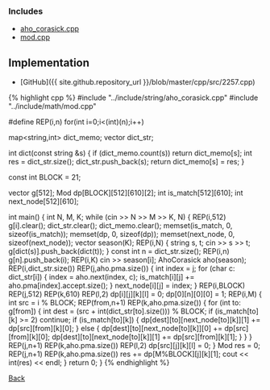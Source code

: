 

### Includes

- [aho_corasick.cpp](../include/string/aho_corasick)
- [mod.cpp](../include/math/mod)

## Implementation

- [GitHub]({{ site.github.repository_url }}/blob/master/cpp/src/2257.cpp)

{% highlight cpp %}
#include "../include/string/aho_corasick.cpp"
#include "../include/math/mod.cpp"

#define REP(i,n) for(int i=0;i<(int)(n);i++)

map<string,int> dict_memo;
vector<string> dict_str;

int dict(const string &s) {
  if (dict_memo.count(s)) return dict_memo[s];
  int res = dict_str.size();
  dict_str.push_back(s);
  return dict_memo[s] = res;
}

const int BLOCK = 21;

vector<int> g[512];
Mod dp[BLOCK][512][610][2];
int is_match[512][610];
int next_node[512][610];

int main() {
  int N, M, K;
  while (cin >> N >> M >> K, N) {
    REP(i,512) g[i].clear();
    dict_str.clear(); dict_memo.clear();
    memset(is_match, 0, sizeof(is_match));
    memset(dp, 0, sizeof(dp));
    memset(next_node, 0, sizeof(next_node));
    vector<string> season(K);
    REP(i,N) {
      string s, t;
      cin >> s >> t;
      g[dict(s)].push_back(dict(t));
    }
    const int n = dict_str.size();
    REP(i,n) g[n].push_back(i);
    REP(i,K) cin >> season[i];
    AhoCorasick<State> aho(season);
    REP(i,dict_str.size()) REP(j,aho.pma.size()) {
      int index = j;
      for (char c: dict_str[i]) {
        index = aho.next(index, c);
        is_match[i][j] += aho.pma[index].accept.size();
      }
      next_node[i][j] = index;
    }
    REP(i,BLOCK) REP(j,512) REP(k,610) REP(l,2) dp[i][j][k][l] = 0;
    dp[0][n][0][0] = 1;
    REP(i,M) {
      int src = i % BLOCK;
      REP(from,n+1) REP(k,aho.pma.size()) {
        for (int to: g[from]) {
          int dest = (src + int(dict_str[to].size())) % BLOCK;
          if (is_match[to][k] >= 2) continue;
          if (is_match[to][k]) {
            dp[dest][to][next_node[to][k]][1] += dp[src][from][k][0];
          }
          else {
            dp[dest][to][next_node[to][k]][0] += dp[src][from][k][0];
            dp[dest][to][next_node[to][k]][1] += dp[src][from][k][1];
          }
        }
      }
      REP(j,n+1) REP(k,aho.pma.size()) REP(l,2) dp[src][j][k][l] = 0;
    }
    Mod res = 0;
    REP(j,n+1) REP(k,aho.pma.size()) res += dp[M%BLOCK][j][k][1];
    cout << int(res) << endl;
  }
  return 0;
}
{% endhighlight %}

[Back](..)
